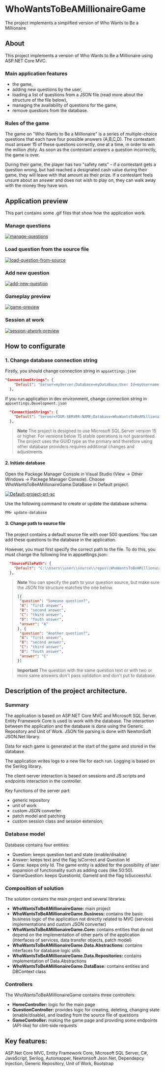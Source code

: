 # WhoWantsToBeAMillionaireGame
The project implements a simplified version of Who Wants to Be a Millionaire

## About
This project implements a version of Who Wants to Be a Millionaire using ASP.NET Core MVC.

### Main application features
- the game,
- adding new questions by the user,
- loading a list of questions from a JSON file (read more about the structure of the file below),
- managing the availability of questions for the game,
- remove questions from the database.

### Rules of the game

The game on "Who Wants to Be a Millionaire" is a series of multiple-choice questions that each have four possible answers (A,B,C,D). The contestant must answer 15 of these questions correctly, one at a time, in order to win the million złoty. As soon as the contestant answers a question incorrectly, the game is over.

During their game, the player has two "safety nets" – if a contestant gets a question wrong, but had reached a designated cash value during their game, they will leave with that amount as their prize. If a contestant feels unsure about an answer and does not wish to play on, they can walk away with the money they have won.

## Application preview
This part contains some  .gif files that show how the application work.

### Manage questions
<a href="https://ibb.co/yqP6yYZ"><img src="https://i.ibb.co/5L4r8nS/manage-questions.gif" alt="manage-questions" border="0"></a>

### Load question from the source file
<a href="https://ibb.co/Snx09sb"><img src="https://i.ibb.co/C7tvT1g/load-question-from-source.gif" alt="load-question-from-source" border="0"></a>

### Add new question
<a href="https://ibb.co/RgVBmrn"><img src="https://i.ibb.co/9pCVLKX/add-new-question.gif" alt="add-new-question" border="0"></a>


### Gameplay preview

<a href="https://ibb.co/PFnKFk8"><img src="https://i.ibb.co/34q24KH/game-preview.gif" alt="game-preview" border="0"></a>

### Session at work
<a href="https://ibb.co/PNg64X1"><img src="https://i.ibb.co/BtBCjWT/session-atwork-preview.gif" alt="session-atwork-preview" border="0"></a>

## How to configurate
### 1. Change database connection string
Firstly, you should change connection string in `appsettings.json`

```json
"ConnectionStrings": {
    "Default": "Server=myServer;Database=myDataBase;User Id=myUsername;Password=myPassword;TrustServerCertificate=True"
  },
```

If you run application in dev environment, change connection string in `appsettings.Development.json`

```json
  "ConnectionStrings": {
    "Default": "Server=YOUR-SERVER-NAME;Database=WhoWantsToBeAMillionaireGameDataBase;Trusted_Connection=True;TrustServerCertificate=True"
  },
```

>**Note**
> The project is designed to use Microsoft SQL.Server version 15 or higher. For versions below 15 stable operations is not guaranteed. The project uses the GUID type as the primary and therefore using other database providers requires additional changes and adjustments.

#### 2. Initiate database

Open the Packege Manager Console in Visual Studio (VIew -> Other Windows -> Packege Manager Console). Choose WhoWantsToBeAMillonaireGame.DataBase in Default project.

<a href="https://ibb.co/NjvGv6q"><img src="https://i.ibb.co/G26r6vD/Default-project-prt-sc.png" alt="Default-project-prt-sc" border="0"></a>

Use the following command to create or update the database schema. 

```console
PM> update-database
```

#### 3. Change path to source file
The project contains a default source file with over 500 questions. You can add these questions to the database in the application.

However, you must first specify the correct path to the file. To do this, you must change the following line in appsettings.json:

```json
  "SourceFilePath": {
    "Default": "C:\\Users\\user\\source\\repos\\WhoWantsToBeAMillionaireGame\\WhoWantsToBeAMillionaireGame\\source.json"
  },
```
>**Note**
> You can specify the path to your question source, but make sure the JSON file structure matches the one below.
>
>```json
>[{
>  "question": "Someone question?",
>  "A": "first answer",
>  "B": "second answer",
>  "C": "third answer",
>  "D": "fouth answer",
>  "answer": "A"
>}, {
>  "question": "Another question?",
>  "A": "first answer",
>  "B": "second answer",
>  "C": "third answer",
>  "D": "fouth answer",
>  "answer": "C"
>}]
>```


>**Important**
>The question with the same question text or with two or more same answers don't pass validation and don't put to database.

## Description of the project architecture.
### Summary
The application is based on ASP.NET Core MVC and Microsoft SQL Server. Entity Framework Core is used to work with the database. The interaction between the application and the database is done using the Generic Repository and Unit of Work. JSON file parsing is done with NewtonSoft JSON.Net library.

Data for each game is generated at the start of the game and stored in the database.

The application writes logs to a new file for each run. Logging is based on the Serilog library.

The client-server interaction is based on sessions and JS scripts and endpoints interaction in the controller.

Key functions of the server part:
- generic repository
- unit of work
- custom JSON converter
- patch model and patching
- custom session class and session extension;

### Database model
Database contains four entities: 
- Question: keeps question text and state (enable/disable) 
- Answer: keeps text and the flag IsCorrect and Question Id
- Game: keeps only Id. The game entity is added for the possibility of later expansion of functionality such as adding cues (like 50:50). 
- GameQuestion: keeps QuestionId, GameId and the flag IsSuccessful.

### Composition of solution
The solution contains the main project and several libraries:

- **WhoWantsToBeAMillionaireGame:** main project
- **WhoWantsToBeAMillionaireGame.Business:** contains the basic business logic of the application not directly related to MVC (services implementations and custom JSON converter)
- **WhoWantsToBeAMillionaireGame.Core:** contains entities that do not depend on the implementation of other parts of the application (interfaces of services, data transfer objects, patch model)
- **WhoWantsToBeAMillionaireGame.Data.Abstractions:** contains interfaces for database logic utils
- **WhoWantsToBeAMillionaireGame.Data.Repositories:** contains implementation of Data.Abstractions
- **WhoWantsToBeAMillionaireGame.DataBase:** contains entities and DBContext class

### Controllers
The WhoWantsToBeAMillionaireGame contains three controllers:
- **HomeController:** logic for the main page 
- **QuestionController:** provides logic for creating, deleting, changing state (enable/disable), and loading from the source file of questions
- **GameController:** making the game page and providing some endpoints (API-like) for clint-side requests

## Key features:
ASP.Net Core MVC, Entity Framework Core, Microsoft SQL Server, C#, JavaScript, Serilog, Automapper, Newtonsoft Json.Net, Dependepcy Injection, Generic Repository, Unit of Work, Bootstrap



